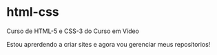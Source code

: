 # html-css
 Curso de HTML-5 e CSS-3 do Curso em Vídeo

Estou aprerdendo a criar sites e agora vou gerenciar meus reposítorios!